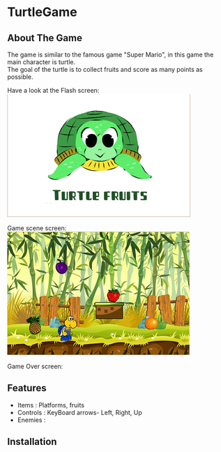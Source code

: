 # TurtleGame

## About The Game

The game is similar to the famous game "Super Mario", in this game the main character is turtle. </br>
The goal of the turtle is to collect fruits and score as many points as possible.

Have a look at the Flash screen:</br>
![Image](/TurtleGame/MyGameImg/FlashScreen.png)

Game scene screen:</br>
![Image](/TurtleGame/MyGameImg/Screens.png)

Game Over screen:</br>




## Features

* Items : Platforms, fruits
* Controls : KeyBoard arrows- Left, Right, Up
* Enemies :

## Installation

